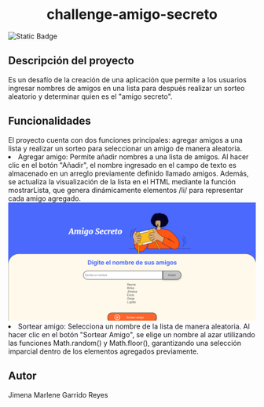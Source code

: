 <h1 align="center">  challenge-amigo-secreto </h1>
<img alt="Static Badge" src="https://img.shields.io/badge/Status-Concluido-green">

<h2>Descripción del proyecto</h2>
Es un desafío de la creación de una aplicación que permite a los usuarios ingresar nombres de amigos en una lista para después realizar un sorteo aleatorio y determinar quien es el "amigo secreto". 

<h2>Funcionalidades</h2>
El proyecto cuenta con dos funciones principales: agregar amigos a una lista y realizar un sorteo para seleccionar un amigo de manera aleatoria.

<li>Agregar amigo: Permite añadir nombres a una lista de amigos. Al hacer clic en el botón "Añadir", el nombre ingresado en el campo de texto es almacenado en un arreglo previamente definido llamado amigos. Además, se actualiza la visualización de la lista en el HTML mediante la función mostrarLista, que genera dinámicamente elementos /li/ para representar cada amigo agregado.
<div align="center">
  <img src="img/image.png" alt="Texto alternativo" width="600">
</div>

<li>Sortear amigo: Selecciona un nombre de la lista de manera aleatoria. Al hacer clic en el botón "Sortear Amigo", se elige un nombre al azar utilizando las funciones Math.random() y Math.floor(), garantizando una selección imparcial dentro de los elementos agregados previamente.
  
<h2>Autor</h2>
Jimena Marlene Garrido Reyes
